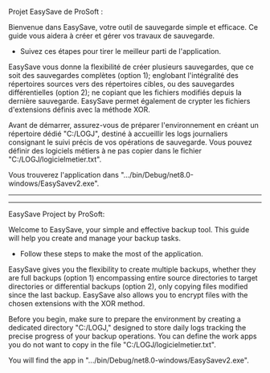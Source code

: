Projet EasySave de ProSoft : 

Bienvenue dans EasySave, votre outil de sauvegarde simple et efficace. 
Ce guide vous aidera à créer et gérer vos travaux de sauvegarde. 
* Suivez ces étapes pour tirer le meilleur parti de l'application.

EasySave vous donne la flexibilité de créer plusieurs sauvegardes, que ce soit des sauvegardes complètes (option 1);
englobant l'intégralité des répertoires sources vers des répertoires cibles, ou des sauvegardes différentielles (option 2);
ne copiant que les fichiers modifiés depuis la dernière sauvegarde. 
EasySave permet également de crypter les fichiers d'extensions définis avec la méthode XOR.
  

Avant de démarrer, assurez-vous de préparer l'environnement en créant un répertoire dédié "C:/LOGJ", destiné à accueillir 
les logs journaliers consignant le suivi précis de vos opérations de sauvegarde.
Vous pouvez définir des logiciels métiers à ne pas copier dans le fichier "C:/LOGJ/logicielmetier.txt".

Vous trouverez l'application dans ".../bin/Debug/net8.0-windows/EasySavev2.exe".

***********************






***********************

EasySave Project by ProSoft:

Welcome to EasySave, your simple and effective backup tool. 
This guide will help you create and manage your backup tasks. 
* Follow these steps to make the most of the application.

EasySave gives you the flexibility to create multiple backups, whether they are full backups (option 1) encompassing 
entire source directories to target directories or differential backups (option 2), only copying files modified since the last backup.
EasySave also allows you to encrypt files with the chosen extensions with the XOR method.


Before you begin, make sure to prepare the environment by creating a dedicated directory "C:/LOGJ," designed to store daily logs tracking
the precise progress of your backup operations.
You can define the work apps you do not want to copy in the file "C:/LOGJ/logicielmetier.txt".

You will find the app in ".../bin/Debug/net8.0-windows/EasySavev2.exe".





